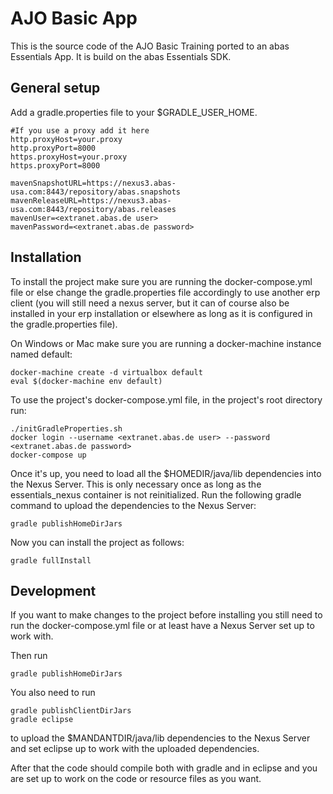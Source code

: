 # AJO Basic App
This is the source code of the AJO Basic Training ported to an abas Essentials App.
It is build on the abas Essentials SDK.

## General setup
Add a gradle.properties file to your $GRADLE_USER_HOME.

```
#If you use a proxy add it here
http.proxyHost=your.proxy
http.proxyPort=8000
https.proxyHost=your.proxy
https.proxyPort=8000

mavenSnapshotURL=https://nexus3.abas-usa.com:8443/repository/abas.snapshots
mavenReleaseURL=https://nexus3.abas-usa.com:8443/repository/abas.releases
mavenUser=<extranet.abas.de user>
mavenPassword=<extranet.abas.de password>
```

## Installation
To install the project make sure you are running the docker-compose.yml file or else change the gradle.properties file accordingly to use another erp client (you will still need a nexus server, but it can of course also be installed in your erp installation or elsewhere as long as it is configured in the gradle.properties file).

On Windows or Mac make sure you are running a docker-machine instance named default:
```shell
docker-machine create -d virtualbox default
eval $(docker-machine env default)
```

To use the project's docker-compose.yml file, in the project's root directory run:
```shell
./initGradleProperties.sh
docker login --username <extranet.abas.de user> --password <extranet.abas.de password>
docker-compose up
```

Once it's up, you need to load all the $HOMEDIR/java/lib dependencies into the Nexus Server. This is only necessary once as long as the essentials_nexus container is not reinitialized. Run the following gradle command to upload the dependencies to the Nexus Server:
```shell
gradle publishHomeDirJars
```

Now you can install the project as follows:
```shell
gradle fullInstall
```
## Development
If you want to make changes to the project before installing you still need to run the docker-compose.yml file or at least have a Nexus Server set up to work with.

Then run
```shell
gradle publishHomeDirJars
```

You also need to run
```shell
gradle publishClientDirJars
gradle eclipse
```
to upload the $MANDANTDIR/java/lib dependencies to the Nexus Server and set eclipse up to work with the uploaded dependencies.

After that the code should compile both with gradle and in eclipse and you are set up to work on the code or resource files as you want.
